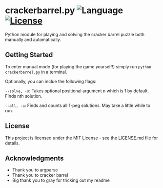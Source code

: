 # crackerbarrel.py  ![Language](https://img.shields.io/badge/python-3-yellow.svg) [![License](https://img.shields.io/badge/liscense-MIT-yellow.svg)](https://opensource.org/licenses/MIT) 

Python module for playing and solving the cracker barrel puzzle both manually and automatically.

## Getting Started

 To enter manual mode (for playing the game yourself!) simply run `python crackerbarrel.py` in a terminal.
 
 Optionally, you can inclue the following flags:
 
 `--solve, -s`: Takes optional positional argument n which is 1 by default. Finds nth solution.
 
 `--all, -a`: Finds and counts all 1-peg solutions. May take a little while to run.

## License

This project is licensed under the MIT License - see the [LICENSE.md](LICENSE.md) file for details.

## Acknowledgments

* Thank you to argparse
* Thank you to cracker barrel
* Big thank you to gray for tricking out my readme
